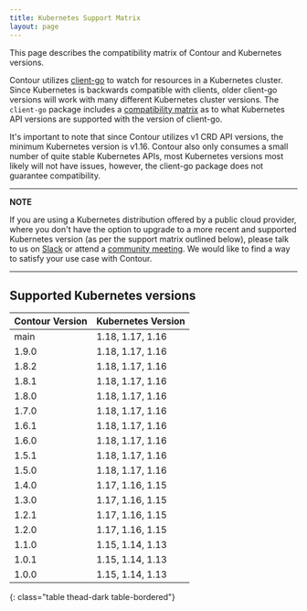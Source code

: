 ```yaml
---
title: Kubernetes Support Matrix
layout: page
---
```


This page describes the compatibility matrix of Contour and Kubernetes versions.

Contour utilizes [client-go][1] to watch for resources in a Kubernetes cluster.
Since Kubernetes is backwards compatible with clients, older client-go versions will work with many different Kubernetes cluster versions.
The `client-go` package includes a [compatibility matrix][2] as to what Kubernetes API versions are supported with the version of client-go.  

It's important to note that since Contour utilizes v1 CRD API versions, the minimum Kubernetes version is v1.16.
Contour also only consumes a small number of quite stable Kubernetes APIs, most Kubernetes versions most likely will not have issues, however, the client-go package does not guarantee compatibility.

---
**NOTE**

If you are using a Kubernetes distribution offered by a public cloud provider, where you don't have the option to upgrade to a more recent and supported Kubernetes version (as per the support matrix outlined below), please talk to us on [Slack][4] or attend a [community meeting][3]. We would like to find a way to satisfy your use case with Contour.

---

## Supported Kubernetes versions

| Contour Version | Kubernetes Version |
| --------------- | :----------------- |
| main            | 1.18, 1.17, 1.16   |
| 1.9.0           | 1.18, 1.17, 1.16   |
| 1.8.2           | 1.18, 1.17, 1.16   |
| 1.8.1           | 1.18, 1.17, 1.16   |
| 1.8.0           | 1.18, 1.17, 1.16   |
| 1.7.0           | 1.18, 1.17, 1.16   |
| 1.6.1           | 1.18, 1.17, 1.16   |
| 1.6.0           | 1.18, 1.17, 1.16   |
| 1.5.1           | 1.18, 1.17, 1.16   |
| 1.5.0           | 1.18, 1.17, 1.16   |
| 1.4.0           | 1.17, 1.16, 1.15   |
| 1.3.0           | 1.17, 1.16, 1.15   |
| 1.2.1           | 1.17, 1.16, 1.15   |
| 1.2.0           | 1.17, 1.16, 1.15   |
| 1.1.0           | 1.15, 1.14, 1.13   |
| 1.0.1           | 1.15, 1.14, 1.13   |
| 1.0.0           | 1.15, 1.14, 1.13   |
{: class="table thead-dark table-bordered"}

[1]: https://github.com/kubernetes/client-go
[2]: https://github.com/kubernetes/client-go#compatibility-matrix
[3]: https://projectcontour.io/community/
[4]: https://kubernetes.slack.com/messages/contour
